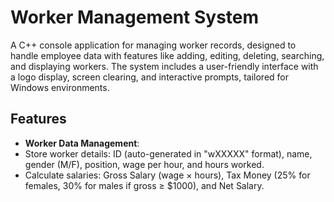 # Worker Management System
A C++ console application for managing worker records, designed to handle employee data with features like adding, editing, deleting, searching, and displaying workers. The system includes a user-friendly interface with a logo display, screen clearing, and interactive prompts, tailored for Windows environments.

## Features
- **Worker Data Management**:
 - Store worker details: ID (auto-generated in "wXXXXX" format), name, gender (M/F), position, wage per hour, and hours worked.
 - Calculate salaries: Gross Salary (wage × hours), Tax Money (25% for females, 30% for males if gross ≥ $1000), and Net Salary.
